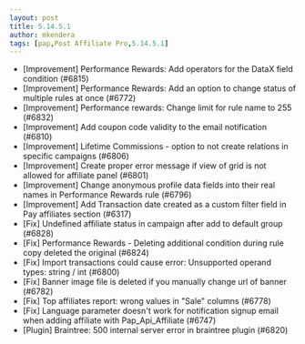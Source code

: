 ```yaml
---
layout: post
title: 5.14.5.1
author: mkendera
tags: [pap,Post Affiliate Pro,5.14.5.1]
---
```


- [Improvement] Performance Rewards: Add operators for the DataX field condition (#6815)
- [Improvement] Performance Rewards: Add an option to change status of multiple rules at once (#6772)
- [Improvement] Performance rewards: Change limit for rule name to 255 (#6832)
- [Improvement] Add coupon code validity to the email notification (#6810)
- [Improvement] Lifetime Commissions - option to not create relations in specific campaigns (#6806)
- [Improvement] Create proper error message if view of grid is not allowed for affiliate panel (#6801)
- [Improvement] Change anonymous profile data fields into their real names in Performance Rewards rule (#6796)
- [Improvement] Add Transaction date created as a custom filter field in Pay affiliates section (#6317)
- [Fix] Undefined affiliate status in campaign after add to default group (#6828)
- [Fix] Performance Rewards - Deleting additional condition during rule copy deleted the original (#6824)
- [Fix] Import transactions could cause error: Unsupported operand types: string / int (#6800)
- [Fix] Banner image file is deleted if you manually change url of banner (#6782)
- [Fix] Top affiliates report: wrong values in "Sale" columns (#6778)
- [Fix] Language parameter doesn't work for notification signup email when adding affiliate with Pap_Api_Affiliate (#6747)
- [Plugin] Braintree: 500 internal server error in braintree plugin (#6820)
